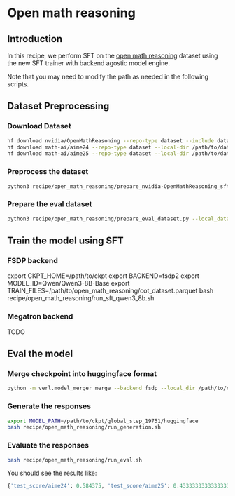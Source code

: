 # Open math reasoning
## Introduction
In this recipe, we perform SFT on the [open math reasoning](https://huggingface.co/datasets/nvidia/OpenMathReasoning) dataset using the new SFT trainer with backend agostic model engine.

Note that you may need to modify the path as needed in the following scripts.
## Dataset Preprocessing
### Download Dataset
```bash
hf download nvidia/OpenMathReasoning --repo-type dataset --include data/cot* --local-dir /path/to/dataset/nvidia/OpenMathReasoning
hf download math-ai/aime24 --repo-type dataset --local-dir /path/to/dataset/math-ai/aime24
hf download math-ai/aime25 --repo-type dataset --local-dir /path/to/dataset/math-ai/aime25
```

### Preprocess the dataset
```bash
python3 recipe/open_math_reasoning/prepare_nvidia-OpenMathReasoning_sft.py --local_dataset_path /path/to/nvidia/OpenMathReasoning --local_save_dir /path/to/open_math_reasoning
```

### Prepare the eval dataset
```bash
python3 recipe/open_math_reasoning/prepare_eval_dataset.py --local_dataset_path /path/to/dataset --local_save_dir /path/to/eval_dataset
```

## Train the model using SFT
### FSDP backend
export CKPT_HOME=/path/to/ckpt
export BACKEND=fsdp2
export MODEL_ID=Qwen/Qwen3-8B-Base
export TRAIN_FILES=/path/to/open_math_reasoning/cot_dataset.parquet
bash recipe/open_math_reasoning/run_sft_qwen3_8b.sh

### Megatron backend
TODO

## Eval the model
### Merge checkpoint into huggingface format
```bash
python -m verl.model_merger merge --backend fsdp --local_dir /path/to/ckpt/global_step_19751 --target_dir /path/to/ckpt/global_step_19751/huggingface
```

### Generate the responses
```bash
export MODEL_PATH=/path/to/ckpt/global_step_19751/huggingface
bash recipe/open_math_reasoning/run_generation.sh
```

### Evaluate the responses
```bash
bash recipe/open_math_reasoning/run_eval.sh
```

You should see the results like:
```python
{'test_score/aime24': 0.584375, 'test_score/aime25': 0.43333333333333335}
```

